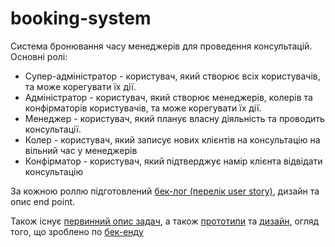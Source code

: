 # booking-system
Система бронювання часу менеджерів для проведення консультацій.
Основні ролі:
- Супер-адміністратор - користувач, який створює всіх користувачів, та може корегувати їх дії.
- Адміністратор - користувач, який створює менеджерів, колерів та конфірматорів користувачів, та може корегувати їх дії.
- Менеджер - користувач, який планує власну діяльність та проводить консультації.
- Колер - користувач, який записує нових клієнтів на консультацію на вільний час у менеджерів
- Конфірматор - користувач, який підтверджує намір клієнта відвідати консультацію
  
За кожною роллю підготовлений <a href = "https://docs.google.com/document/d/1-PHEBq_3PkyV2J-yUcKBZBBX666ZPS8eooKxQfACJ8k/edit">бек-лог (перелік user story)</a>, дизайн та опис end point.  

Також існує <a href = "https://docs.google.com/spreadsheets/d/1J7k-YRh6rV0tL3e-UPzkeD8xN9RdVnteIspOVq2IGV4/edit#gid=0">первинний опис задач</a>, а також <a href = "https://app.diagrams.net/#G1tHrFSaaHTJXlw7OSWN_6hYQ6wEx_azje">прототипи</a> та <a href = "https://www.figma.com/file/E1DsAyr7rh8qMBFULe6Qc7/Untitled?node-id=0%3A1">дизайн</a>, огляд того, що зроблено по <a href = "https://github.com/Yaroslav702/booking-system-">бек-енду</a>